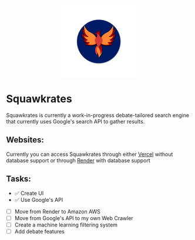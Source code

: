 <p align="center"">
  <img alt="Squawkrates Icon" src="/static/resources/icon.png" align="center" height="auto" width="200">
</p>

# Squawkrates
Squawkrates is currently a work-in-progress debate-tailored search engine that currently uses Google's search API to gather results.

## Websites:
Currently you can access Squawkrates through either [Vercel](https://squawkrates.vercel.app/) without database support or through [Render](https://squawkrates.onrender.com) with database support

## Tasks:
- :white_check_mark: Create UI
- :white_check_mark: Use Google's API
- [ ] Move from Render to Amazon AWS
- [ ] Move from Google's API to my own Web Crawler
- [ ] Create a machine learning filtering system
- [ ] Add debate features
